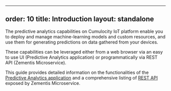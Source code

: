 
---
order: 10
title: Introduction
layout: standalone
---

The predictive analytics capabilities on Cumulocity IoT platform enable you to deploy and manage machine-learning models and custom resources, and use them for generating predictions on data gathered from your devices.

These capabilities can be leveraged either from a web browser via an easy to use UI (Predictive Analytics application) or programmatically via REST API (Zementis Microservice). 

This guide provides detailed information on the functionalities of the [Predictive Analytics application](/guides/zementis/web-app) and a comprehensive listing of [REST API](/guides/zementis/api-reference) exposed by Zementis Microservice.